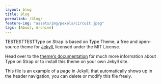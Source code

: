 ```yaml
---
layout: blog
title: Blog
permalink: /blog/
feature-img: "assets/img/pexels/circuit.jpeg"
tags: [About, Archive]
---
```


TESTESTTESTType on Strap is based on Type Theme, a free and open-source theme for [Jekyll](http://jekyllrb.com/), licensed under the MIT License.

Head over to the [theme's documentation](https://github.io/sylhare/Type-on-Strap) for much more information about Type on Strap or to install this theme on your own Jekyll site.

This file is an example of a page in Jekyll, that automatically shows up in the header navigation, you can delete or modify this file freely.
 
